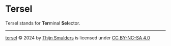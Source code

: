 # Tersel

Tersel stands for **Ter**minal **Sel**ector.

---
[tersel](https://github.com/thijnmens/tersel) © 2024 by [Thijn Smulders](https://https://github.com/thijnmens) is
licensed under [CC BY-NC-SA 4.0](https://creativecommons.org/licenses/by-nc-sa/4.0/)
